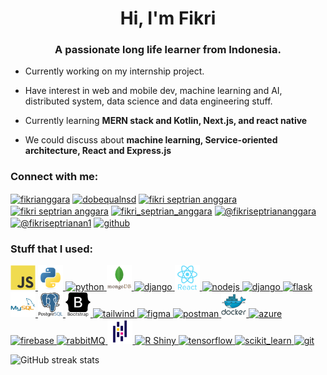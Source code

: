 <h1 align="center">Hi, I'm Fikri</h1>
<h3 align="center">A passionate long life learner from Indonesia.</h3>

- Currently working on my internship project.

- Have interest in web and mobile dev, machine learning and AI, distributed system, data science and data engineering stuff.

- Currently learning **MERN stack and Kotlin, Next.js, and react native**

- We could discuss about **machine learning, Service-oriented architecture, React and Express.js**

<h3 align="left">Connect with me:</h3>
<p align="left">
<a href="https://dev.to/fikrianggara" target="blank"><img align="center" src="https://raw.githubusercontent.com/rahuldkjain/github-profile-readme-generator/master/src/images/icons/Social/devto.svg" alt="fikrianggara" height="30" width="40" /></a>
<a href="https://twitter.com/dobequalnsd" target="blank"><img align="center" src="https://raw.githubusercontent.com/rahuldkjain/github-profile-readme-generator/master/src/images/icons/Social/twitter.svg" alt="dobequalnsd" height="30" width="40" /></a>
<a href="https://linkedin.com/in/fikri-septrian-anggara" target="blank"><img align="center" src="https://raw.githubusercontent.com/rahuldkjain/github-profile-readme-generator/master/src/images/icons/Social/linked-in-alt.svg" alt="fikri septrian anggara" height="30" width="40" /></a>
<a href="https://www.kaggle.com/fikriseptriananggara" target="blank"><img align="center" src="https://raw.githubusercontent.com/rahuldkjain/github-profile-readme-generator/master/src/images/icons/Social/kaggle.svg" alt="fikri septrian anggara" height="30" width="40" /></a>
<a href="https://instagram.com/fikri_septrian_anggara" target="blank"><img align="center" src="https://raw.githubusercontent.com/rahuldkjain/github-profile-readme-generator/master/src/images/icons/Social/instagram.svg" alt="fikri_septrian_anggara" height="30" width="40" /></a>
<a href="https://medium.com/@fikriseptriananggara" target="blank"><img align="center" src="https://raw.githubusercontent.com/rahuldkjain/github-profile-readme-generator/master/src/images/icons/Social/medium.svg" alt="@fikriseptriananggara" height="30" width="40" /></a>
<a href="https://www.hackerrank.com/fikriseptrianan1" target="blank"><img align="center" src="https://raw.githubusercontent.com/rahuldkjain/github-profile-readme-generator/master/src/images/icons/Social/hackerearth.svg" alt="@fikriseptrianan1" height="30" width="40" /></a>
 <a href="https://github.com/fikrianggara" target="blank"><img align="center" src='https://cdn.jsdelivr.net/npm/simple-icons@3.0.1/icons/github.svg' alt='github' height='40' width='30'></a>
</p>

<!-- ![fikrianggara's GitHub stats](https://github-readme-stats.vercel.app/api?username=fikrianggara&show_icons=true&theme=dracula) -->

<!-- ![Profile views](https://gpvc.arturio.dev/fikrianggara) -->  
<h3 align="left">Stuff that I used:</h3>
<!-- - <h2 align="left">Language:</h2>
- <h2 align="left">Main Stack:</h2>
- <h2 align="left">Other framework:</h2>
- <h2 align="left">DBMS:</h2>
- <h2 align="left">Cloud Service:</h2>
- <h2 align="left">Other tools:</h2>
- <h2 align="left">Machine Learning and AI:</h2>
<p align="left"> -->
 
</p>
<p align="left"> 
 <a href="https://developer.mozilla.org/en-US/docs/Web/JavaScript" target="_blank" rel="noreferrer"> 
  <img src="https://raw.githubusercontent.com/devicons/devicon/master/icons/javascript/javascript-original.svg" alt="javascript" width="40" height="40"/> 
 </a> 
  <a href="https://www.python.org" target="_blank" rel="noreferrer"> 
  <img src="https://raw.githubusercontent.com/devicons/devicon/master/icons/python/python-original.svg" alt="python" width="40" height="40"/> 
 </a> 
 <a href="https://www.python.org" target="_blank" rel="noreferrer"> 
  <img src="https://www.r-project.org/logo/Rlogo.svg" alt="python" width="40" height="40"/> 
 </a> 
 <a href="https://www.mongodb.com/" target="_blank" rel="noreferrer"> 
  <img src="https://raw.githubusercontent.com/devicons/devicon/master/icons/mongodb/mongodb-original-wordmark.svg" alt="mongodb" width="40" height="40"/> 
 </a> 
 <a href="https://expressjs.com" target="_blank" rel="noreferrer"> <img src="https://expressjs.com/images/favicon.png" alt="django" width="40" height="40"/> </a>
  <a href="https://reactjs.org/" target="_blank" rel="noreferrer"> 
  <img src="https://raw.githubusercontent.com/devicons/devicon/master/icons/react/react-original-wordmark.svg" alt="react" width="40" height="40"/> 
 </a> 
 <a href="https://nodejs.org" target="_blank" rel="noreferrer"> <img src="https://nodejs.org/static/images/favicons/favicon-32x32.png" alt="nodejs" width="40" height="40"/> 
 </a>
  <a href="https://www.djangoproject.com/" target="_blank" rel="noreferrer"> 
  <img src="https://static.djangoproject.com/img/icon-touch.e4872c4da341.png" alt="django" width="40" height="40"/> 
 </a> 
  <a href="https://flask.palletsprojects.com/" target="_blank" rel="noreferrer"> 
  <img src="https://www.vectorlogo.zone/logos/pocoo_flask/pocoo_flask-icon.svg" alt="flask" width="40" height="40"/> 
 </a> 
  <a href="https://www.mysql.com/" target="_blank" rel="noreferrer"> 
  <img src="https://raw.githubusercontent.com/devicons/devicon/master/icons/mysql/mysql-original-wordmark.svg" alt="mysql" width="40" height="40"/> 
 </a> 
  <a href="https://www.postgresql.org" target="_blank" rel="noreferrer"> 
  <img src="https://raw.githubusercontent.com/devicons/devicon/master/icons/postgresql/postgresql-original-wordmark.svg" alt="postgresql" width="40" height="40"/> 
 </a> 
 <a href="https://getbootstrap.com" target="_blank" rel="noreferrer"> 
  <img src="https://raw.githubusercontent.com/devicons/devicon/master/icons/bootstrap/bootstrap-plain-wordmark.svg" alt="bootstrap" width="40" height="40"/> </a> 
 <a href="https://tailwindcss.com/" target="_blank" rel="noreferrer"> 
  <img src="https://www.vectorlogo.zone/logos/tailwindcss/tailwindcss-icon.svg" alt="tailwind" width="40" height="40"/> 
 </a> 
  <a href="https://www.figma.com/" target="_blank" rel="noreferrer"> 
  <img src="https://www.vectorlogo.zone/logos/figma/figma-icon.svg" alt="figma" width="40" height="40"/> 
 </a> 
 <a href="https://postman.com" target="_blank" rel="noreferrer"> 
  <img src="https://www.vectorlogo.zone/logos/getpostman/getpostman-icon.svg" alt="postman" width="40" height="40"/> 
 </a> 
 <a href="https://www.docker.com/" target="_blank" rel="noreferrer"> 
  <img src="https://raw.githubusercontent.com/devicons/devicon/master/icons/docker/docker-original-wordmark.svg" alt="docker" width="40" height="40"/> 
 </a> 
 <a href="https://azure.microsoft.com/en-in/" target="_blank" rel="noreferrer"> 
  <img src="https://www.vectorlogo.zone/logos/microsoft_azure/microsoft_azure-icon.svg" alt="azure" width="40" height="40"/> 
 </a>
 <a href="https://firebase.google.com/" target="_blank" rel="noreferrer"> 
  <img src="https://www.vectorlogo.zone/logos/firebase/firebase-icon.svg" alt="firebase" width="40" height="40"/> 
 </a> 
 <a href="https://www.rabbitmq.com" target="_blank" rel="noreferrer"> 
  <img src="https://www.vectorlogo.zone/logos/rabbitmq/rabbitmq-icon.svg" alt="rabbitMQ" width="40" height="40"/> 
 </a> 
 
 <a href="https://pandas.pydata.org/" target="_blank" rel="noreferrer"> 
  <img src="https://raw.githubusercontent.com/devicons/devicon/2ae2a900d2f041da66e950e4d48052658d850630/icons/pandas/pandas-original.svg" alt="pandas" width="40" height="40"/> 
 </a> 
 <a href="https://shiny.rstudio.com/" target="_blank" rel="noreferrer"> 
  <img src="https://shiny.rstudio.com/images/favicon.ico" alt="R Shiny" width="40" height="40"/> 
 </a> 
 <a href="https://www.tensorflow.org" target="_blank" rel="noreferrer"> 
  <img src="https://www.vectorlogo.zone/logos/tensorflow/tensorflow-icon.svg" alt="tensorflow" width="40" height="40"/> 
 </a> 
 <a href="https://scikit-learn.org/" target="_blank" rel="noreferrer"> 
  <img src="https://upload.wikimedia.org/wikipedia/commons/0/05/Scikit_learn_logo_small.svg" alt="scikit_learn" width="40" height="40"/> 
 </a> 
  <a href="https://git-scm.com/" target="_blank" rel="noreferrer"> 
  <img src="https://www.vectorlogo.zone/logos/git-scm/git-scm-icon.svg" alt="git" width="40" height="40"/> 
 </a> 
</p>

![GitHub streak stats](https://github-readme-streak-stats.herokuapp.com/?user=fikrianggara&theme=dracula)  
